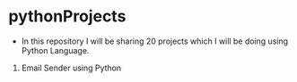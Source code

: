 # pythonProjects
* In this repository I will be sharing 20 projects which I will be doing using Python Language.
1. Email Sender using Python
